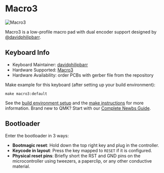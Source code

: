 # Macro3

![Macro3](https://github.com/filterpaper/filterpaper.github.io/raw/main/images/macro3.png)

Macro3 is a low-profile macro pad with dual encoder support designed by [@davidphilipbarr](https://github.com/davidphilipbarr).

## Keyboard Info

* Keyboard Maintainer: [davidphilipbarr](https://github.com/davidphilipbarr)
* Hardware Supported: [Macro3](https://github.com/davidphilipbarr/Macropads/tree/main/macro3)
* Hardware Availability: order PCBs with gerber file from the repository

Make example for this keyboard (after setting up your build environment):

    make macro3:default

See the [build environment setup](https://docs.qmk.fm/#/getting_started_build_tools) and the [make instructions](https://docs.qmk.fm/#/getting_started_make_guide) for more information. Brand new to QMK? Start with our [Complete Newbs Guide](https://docs.qmk.fm/#/newbs).

## Bootloader

Enter the bootloader in 3 ways:

* **Bootmagic reset**: Hold down the top right key and plug in the controller.
* **Keycode in layout**: Press the key mapped to `RESET` if it is configured.
* **Physical reset pins**: Briefly short the RST and GND pins on the microcontroller using tweezers, a paperclip, or any other conductive material.

